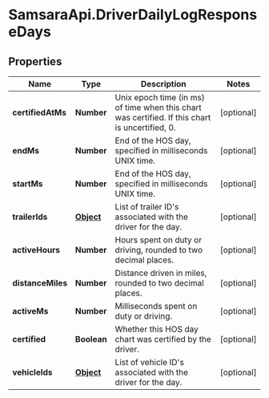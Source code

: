 # SamsaraApi.DriverDailyLogResponseDays

## Properties
Name | Type | Description | Notes
------------ | ------------- | ------------- | -------------
**certifiedAtMs** | **Number** | Unix epoch time (in ms) of time when this chart was certified. If this chart is uncertified, 0. | [optional] 
**endMs** | **Number** | End of the HOS day, specified in milliseconds UNIX time. | [optional] 
**startMs** | **Number** | End of the HOS day, specified in milliseconds UNIX time. | [optional] 
**trailerIds** | [**Object**](.md) | List of trailer ID&#39;s associated with the driver for the day. | [optional] 
**activeHours** | **Number** | Hours spent on duty or driving, rounded to two decimal places. | [optional] 
**distanceMiles** | **Number** | Distance driven in miles, rounded to two decimal places. | [optional] 
**activeMs** | **Number** | Milliseconds spent on duty or driving. | [optional] 
**certified** | **Boolean** | Whether this HOS day chart was certified by the driver. | [optional] 
**vehicleIds** | [**Object**](.md) | List of vehicle ID&#39;s associated with the driver for the day. | [optional] 


